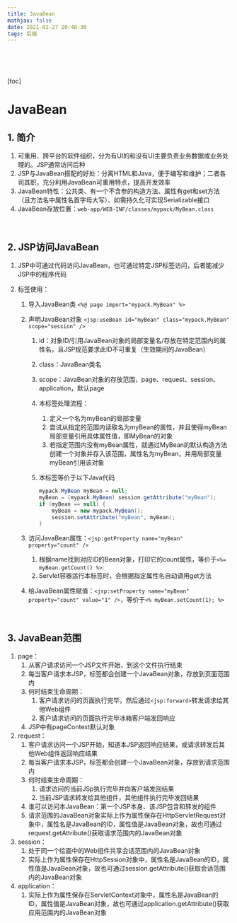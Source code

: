 ```yaml
---
title: JavaBean
mathjax: false
date: 2021-02-27 20:48:30
tags: 后端
---
```


&nbsp;

<!-- more -->

<!-- toc -->

&nbsp;

[toc]



# JavaBean

## 1. 简介

1. 可重用、跨平台的软件组织，分为有UI的和没有UI主要负责业务数据或业务处理的。JSP通常访问后种
2. JSP与JavaBean搭配的好处：分离HTML和Java，便于编写和维护；二者各司其职，充分利用JavaBean可重用特点，提高开发效率
3. JavaBean特性：公共类、有一个不含参的构造方法、属性有get和set方法（且方法名中属性名首字母大写）、如需持久化可实现Serializable接口
4. JavaBean存放位置：`web-app/WEB-INF/classes/mypack/MyBean.class`

&nbsp;

## 2. JSP访问JavaBean

1. JSP中可通过代码访问JavaBean，也可通过特定JSP标签访问，后者能减少JSP中的程序代码

2. 标签使用：

	1. 导入JavaBean类 `<%@ page import="mypack.MyBean" %>`

	2. 声明JavaBean对象 `<jsp:useBean id="myBean" class="mypack.MyBean" scope="session" />`

		1. id：对象ID/引用JavaBean对象的局部变量名/存放在特定范围内的属性名，且JSP规范要求此ID不可重复（生效期间的JavaBean）

		2. class：JavaBean类名

		3. scope：JavaBean对象的存放范围，page、request、session、application，默认page

		4. 本标签处理流程：

			1. 定义一个名为myBean的局部变量
			2. 尝试从指定的范围内读取名为myBean的属性，并且使得myBean局部变量引用具体属性值，即MyBean的对象
			3. 若指定范围内没有myBean属性，就通过MyBean的默认构造方法创建一个对象并存入该范围，属性名为myBean，并用局部变量myBean引用该对象

		5. 本标签等价于以下Java代码

			```java
			mypack.MyBean myBean = null;
			myBean = (mypack.MyBean) session.getAttribute("myBean");
			if (myBean == null) {
			    myBean = new mypack.MyBean();
			    session.setAttribute("myBean", myBean);
			}
			```

	3. 访问JavaBean属性：`<jsp:getProperty name="myBean" property="count" />`

		1. 根据name找到对应ID的Bean对象，打印它的count属性，等价于`<%= myBean.getCount() %>`:
		2. Servlet容器运行本标签时，会根据指定属性名自动调用get方法

	4. 给JavaBean属性赋值：`<jsp:setProperty name="myBean" property="count" value="1" />`，等价于`<% myBean.setCount(1); %>`

&nbsp;

## 3. JavaBean范围

1. page：
	1. 从客户请求访问一个JSP文件开始，到这个文件执行结束
	2. 每当客户请求本JSP，标签都会创建一个JavaBean对象，存放到页面范围内
	3. 何时结束生命周期：
		1. 客户请求访问的页面执行完毕，然后通过`<jsp:forward>`转发请求给其他Web组件
		2. 客户请求访问的页面执行完毕冰箱客户端发回响应
	4. JSP中有pageContext默认对象
2. request：
	1. 客户请求访问一个JSP开始，知道本JSP返回响应结果，或请求转发后其他Web组件返回响应结果
	2. 每当客户请求本JSP，标签都会创建一个JavaBean对象，存放到请求范围内
	3. 何时结束生命周期：
		1. 请求访问的当前JSp执行完毕并向客户端发回结果
		2. 当前JSP请求转发给其他组件，其他组件执行完毕发回结果
	4. 谁可以访问本JavaBean：第一个JSP本身、该JSP包含和转发的组件
	5. 请求范围的JavaBean对象实际上作为属性保存在HttpServletRequest对象中，属性名是JavaBean的ID，属性值是JavaBean对象，故也可通过request.getAttribute()获取请求范围内的JavaBean对象
3. session：
	1. 处于同一个绘画中的Web组件共享会话范围内的JavaBean对象
	2. 实际上作为属性保存在HttpSession对象中，属性名是JavaBean的ID，属性值是JavaBean对象，故也可通过session.getAttribute()获取会话范围内的JavaBean对象
4. application：
	1. 实际上作为属性保存在ServletContext对象中，属性名是JavaBean的ID，属性值是JavaBean对象，故也可通过application.getAttribute()获取应用范围内的JavaBean对象